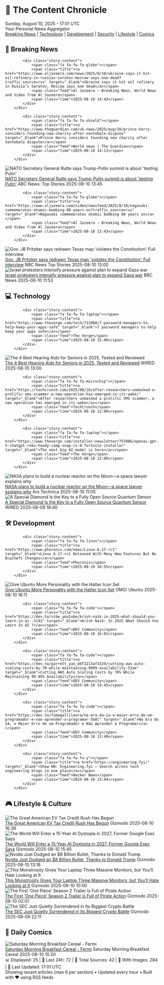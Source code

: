 <!-- Processing 54 RSS feeds at 2025-08-10 17:01:34 UTC -->
<!-- Processing: Saturday Morning Breakfast Cereal -->
<!-- Processing: Penny Arcade -->
<!-- Processing: Poorly Drawn Lines -->
<!-- Processing: Garfield -->
<!-- Processing: Dilbert -->
<!-- Processing: Questionable Content -->
<!-- Processing: Girl Genius -->
<!-- Processing: Dinosaur Comics -->
<!-- Processing: Reuters Top News -->
<!-- Processing: Associated Press Breaking -->
<!-- Processing: NBC News Breaking -->
<!-- Processing: Guardian World News -->
<!-- Processing: Sky News World -->
<!-- Processing: TechCrunch -->
<!-- Processing: The Verge -->
<!-- Processing: Ars Technica -->
<!-- Processing: WIRED -->
<!-- Processing: Lobsters Python -->
<!-- Processing: Phoronix Linux News -->
<!-- Processing: OMG! Ubuntu -->
<!-- Processing: Linux.com -->
<!-- Processing: Red Hat Blog -->
<!-- Processing: Ubuntu Blog -->
<!-- Processing: GitHub Blog -->
<!-- Processing: GitLab Blog -->
<!-- Processing: The Pragmatic Engineer -->
<!-- Processing: Lifehacker -->
<!-- Processing: Gizmodo -->
<!-- Processing: Schneier on Security -->
<!-- Generated 5 new posts out of 29 feeds processed -->
<div class="newspaper-header">
    <h1 class="newspaper-title">📰 The Content Chronicle</h1>
    <div class="newspaper-date">Sunday, August 10, 2025 - 17:01 UTC</div>
    <div class="newspaper-subtitle">Your Personal News Aggregator</div>
</div>

<div class="newspaper-nav">
    <a href="#breaking">Breaking News</a> |
    <a href="#tech">Technology</a> |
    <a href="#dev">Development</a> |
    <a href="#security">Security</a> |
    <a href="#lifestyle">Lifestyle</a> |
    <a href="#webcomics">Comics</a>
</div>

<div class="news-section breaking-news" id="breaking">
<h2 class="section-header">🚨 Breaking News</h2>
<div class="stories-container">
<div class="story">
            
            <div class="story-content">
                <span class="fa fa-fw fa-globe"></span>
                <span class="title"><a href="https://www.aljazeera.com/news/2025/8/10/ukraine-says-it-hit-oil-refinery-in-russias-saratov-moscow-says-one-dead?traffic_source=rss" target="_blank">Ukraine says it hit oil refinery in Russia’s Saratov, Moscow says one dead</a></span>
                <span class="feed">Al Jazeera – Breaking News, World News and Video from Al Jazeera</span>
                <span class="time">2025-08-10 14:43</span>
            </div>
        </div>
<div class="story">
            
            <div class="story-content">
                <span class="fa fa-fw fa-shield"></span>
                <span class="title"><a href="https://www.theguardian.com/uk-news/2025/aug/10/prince-harry-considers-founding-new-charity-after-sentebale-dispute" target="_blank">Prince Harry considers founding new charity after Sentebale dispute</a></span>
                <span class="feed">World news | The Guardian</span>
                <span class="time">2025-08-10 14:13</span>
            </div>
        </div>
<div class="story">
            <img src="https://s.abcnews.com/images/Politics/TW-MARK-RUTTE-20250810-ABC-JH_1754831290193_hpMain_4x3t_384.jpeg" alt="NATO Secretary General Rutte says Trump-Putin summit is about &#x27;testing Putin&#x27;" class="story-image" loading="lazy" onerror="this.style.display='none'">
            <div class="story-content">
                <span class="fa fa-fw fa-tv"></span>
                <span class="title"><a href="https://abcnews.go.com/Politics/nato-secretary-general-rutte-trump-putin-summit-testing/story?id=124520882" target="_blank">NATO Secretary General Rutte says Trump-Putin summit is about &#x27;testing Putin&#x27;</a></span>
                <span class="feed">ABC News: Top Stories</span>
                <span class="time">2025-08-10 13:45</span>
            </div>
        </div>
<div class="story">
            
            <div class="story-content">
                <span class="fa fa-fw fa-globe"></span>
                <span class="title"><a href="https://www.aljazeera.com/video/newsfeed/2025/8/10/nagasaki-commemorates-atomic-bombing-80-years-on?traffic_source=rss" target="_blank">Nagasaki commemorates atomic bombing 80 years on</a></span>
                <span class="feed">Al Jazeera – Breaking News, World News and Video from Al Jazeera</span>
                <span class="time">2025-08-10 13:43</span>
            </div>
        </div>
<div class="story">
            <img src="https://media-cldnry.s-nbcnews.com/image/upload/t_fit_1500w/mpx/2704722219/2025_08/1754830801530_mtp_full_pritzker_250810_1920x1080-ufezlk.jpg" alt="Gov. JB Pritzker says redrawn Texas map ‘violates the Constitution’: Full interview" class="story-image" loading="lazy" onerror="this.style.display='none'">
            <div class="story-content">
                <span class="fa fa-fw fa-broadcast-tower"></span>
                <span class="title"><a href="https://www.nbcnews.com/meet-the-press/video/gov-jb-pritzker-says-redrawn-texas-map-violates-the-constitution-full-interview-244667461998" target="_blank">Gov. JB Pritzker says redrawn Texas map ‘violates the Constitution’: Full interview</a></span>
                <span class="feed">NBC News Top Stories</span>
                <span class="time">2025-08-10 13:00</span>
            </div>
        </div>
<div class="story">
            <img src="https://ichef.bbci.co.uk/ace/standard/240/cpsprodpb/e71b/live/ff769250-75d5-11f0-a975-cb151ca452f4.jpg" alt="Israel protesters intensify pressure against plan to expand Gaza war" class="story-image" loading="lazy" onerror="this.style.display='none'">
            <div class="story-content">
                <span class="fa fa-fw fa-earth-americas"></span>
                <span class="title"><a href="https://www.bbc.com/news/articles/c4ged13jjglo?at_medium=RSS&at_campaign=rss" target="_blank">Israel protesters intensify pressure against plan to expand Gaza war</a></span>
                <span class="feed">BBC News</span>
                <span class="time">2025-08-10 11:53</span>
            </div>
        </div>
</div>
</div>
<div class="news-section tech-news" id="tech">
<h2 class="section-header">💻 Technology</h2>
<div class="stories-container">
<div class="story">
            
            <div class="story-content">
                <span class="fa fa-fw fa-laptop"></span>
                <span class="title"><a href="https://www.theverge.com/tech/712968/7-password-managers-to-help-keep-your-apps-safe" target="_blank">7 password managers to help keep your apps safe</a></span>
                <span class="feed">The Verge</span>
                <span class="time">2025-08-10 15:00</span>
            </div>
        </div>
<div class="story">
            <img src="https://media.wired.com/photos/6897f641b74b028bc80928c8/master/pass/The%20Best%20Hearing%20Aids%20for%20Seniors.png" alt="The 4 Best Hearing Aids for Seniors in 2025, Tested and Reviewed" class="story-image" loading="lazy" onerror="this.style.display='none'">
            <div class="story-content">
                <span class="fa fa-fw fa-bolt"></span>
                <span class="title"><a href="https://www.wired.com/gallery/best-hearing-aids-for-seniors/" target="_blank">The 4 Best Hearing Aids for Seniors in 2025, Tested and Reviewed</a></span>
                <span class="feed">WIRED</span>
                <span class="time">2025-08-10 13:00</span>
            </div>
        </div>
<div class="story">
            
            <div class="story-content">
                <span class="fa fa-fw fa-microchip"></span>
                <span class="title"><a href="https://techcrunch.com/2025/08/10/after-researchers-unmasked-a-prolific-sms-scammer-a-new-operation-has-emerged-in-its-wake/" target="_blank">After researchers unmasked a prolific SMS scammer, a new operation has emerged in its wake</a></span>
                <span class="feed">TechCrunch</span>
                <span class="time">2025-08-10 12:00</span>
            </div>
        </div>
<div class="story">
            
            <div class="story-content">
                <span class="fa fa-fw fa-laptop"></span>
                <span class="title"><a href="https://www.theverge.com/installer-newsletter/757086/openai-gpt-5-chatgpt-roku-howdy-camp-snap-cs-8-fortnite-installer" target="_blank">The next big AI model is here</a></span>
                <span class="feed">The Verge</span>
                <span class="time">2025-08-10 12:00</span>
            </div>
        </div>
<div class="story">
            <img src="https://cdn.arstechnica.net/wp-content/uploads/2016/05/mmoonfarside-500x500.jpg" alt="NASA plans to build a nuclear reactor on the Moon—a space lawyer explains why" class="story-image" loading="lazy" onerror="this.style.display='none'">
            <div class="story-content">
                <span class="fa fa-fw fa-cog"></span>
                <span class="title"><a href="https://arstechnica.com/space/2025/08/nasa-plans-to-build-a-nuclear-reactor-on-the-moon-a-space-lawyer-explains-why/" target="_blank">NASA plans to build a nuclear reactor on the Moon—a space lawyer explains why</a></span>
                <span class="feed">Ars Technica</span>
                <span class="time">2025-08-10 11:05</span>
            </div>
        </div>
<div class="story">
            <img src="https://media.wired.com/photos/6897948fbe3f878769d0cc2a/master/pass/signal-2025-08-06-073437.jpg" alt="A Special Diamond Is the Key to a Fully Open Source Quantum Sensor" class="story-image" loading="lazy" onerror="this.style.display='none'">
            <div class="story-content">
                <span class="fa fa-fw fa-bolt"></span>
                <span class="title"><a href="https://www.wired.com/story/fully-open-source-quantum-sensor-uncut-gem/" target="_blank">A Special Diamond Is the Key to a Fully Open Source Quantum Sensor</a></span>
                <span class="feed">WIRED</span>
                <span class="time">2025-08-09 18:40</span>
            </div>
        </div>
</div>
</div>
<div class="news-section dev-news" id="dev">
<h2 class="section-header">🛠️ Development</h2>
<div class="stories-container">
<div class="story">
            
            <div class="story-content">
                <span class="fa fa-fw fa-linux"></span>
                <span class="title"><a href="https://www.phoronix.com/news/Linux-6.17-rc1" target="_blank">Linux 6.17-rc1 Released With Many New Features But No Bcachefs Changes</a></span>
                <span class="feed">Phoronix</span>
                <span class="time">2025-08-10 16:55</span>
            </div>
        </div>
<div class="story">
            <img src="https://i0.wp.com/www.omgubuntu.co.uk/wp-content/uploads/2025/08/Hatter-overview.jpg?resize=406%2C232&amp;ssl=1" alt="Give Ubuntu More Personality with the Hatter Icon Set" class="story-image" loading="lazy" onerror="this.style.display='none'">
            <div class="story-content">
                <span class="fa fa-fw fa-ubuntu"></span>
                <span class="title"><a href="https://www.omgubuntu.co.uk/2025/08/try-hatter-icon-theme-for-linux" target="_blank">Give Ubuntu More Personality with the Hatter Icon Set</a></span>
                <span class="feed">OMG! Ubuntu</span>
                <span class="time">2025-08-10 16:11</span>
            </div>
        </div>
<div class="story">
            
            <div class="story-content">
                <span class="fa fa-fw fa-code"></span>
                <span class="title"><a href="https://dev.to/vibe_youtube/krish-naik-in-2025-what-should-you-learn-in-ai--3i91" target="_blank">Krish Naik: In 2025 What Should You Learn In AI ?</a></span>
                <span class="feed">DEV Community</span>
                <span class="time">2025-08-10 16:01</span>
            </div>
        </div>
<div class="story">
            
            <div class="story-content">
                <span class="fa fa-fw fa-code"></span>
                <span class="title"><a href="https://dev.to/garrett_yan_d4f2213af3329/cutting-aws-auto-scaling-costs-by-70-while-maintaining-9999-availability-53ae" target="_blank">Cutting AWS Auto Scaling Costs by 70% While Maintaining 99.99% Availability</a></span>
                <span class="feed">DEV Community</span>
                <span class="time">2025-08-10 14:45</span>
            </div>
        </div>
<div class="story">
            
            <div class="story-content">
                <span class="fa fa-fw fa-code"></span>
                <span class="title"><a href="https://dev.to/fumagallilaura/na-era-da-ia-o-maior-erro-de-um-programador-e-nao-aprender-a-programar-5b8l" target="_blank">Na Era da IA, o Maior Erro de um Programador é Não Aprender a Programar</a></span>
                <span class="feed">DEV Community</span>
                <span class="time">2025-08-10 13:49</span>
            </div>
        </div>
<div class="story">
            
            <div class="story-content">
                <span class="fa fa-fw fa-y"></span>
                <span class="title"><a href="https://engineering.fyi/" target="_blank">Show HN: Engineering.fyi – Search across tech engineering blogs in one place</a></span>
                <span class="feed">Hacker News</span>
                <span class="time">2025-08-10 13:44</span>
            </div>
        </div>
</div>
</div>
<div class="news-section lifestyle-news" id="lifestyle">
<h2 class="section-header">🎮 Lifestyle & Culture</h2>
<div class="stories-container">
<div class="story">
            <img src="https://gizmodo.com/app/uploads/2025/01/GettyImages-1531040160.jpg" alt="The Great American EV Tax Credit Rush Has Begun" class="story-image" loading="lazy" onerror="this.style.display='none'">
            <div class="story-content">
                <span class="fa fa-fw fa-computer"></span>
                <span class="title"><a href="https://gizmodo.com/the-great-american-ev-tax-credit-rush-has-begun-2000641202" target="_blank">The Great American EV Tax Credit Rush Has Begun</a></span>
                <span class="feed">Gizmodo</span>
                <span class="time">2025-08-10 16:39</span>
            </div>
        </div>
<div class="story">
            <img src="https://gizmodo.com/app/uploads/2025/04/GettyImages-2211560521.jpg" alt="The World Will Enter a 15-Year AI Dystopia in 2027, Former Google Exec Says" class="story-image" loading="lazy" onerror="this.style.display='none'">
            <div class="story-content">
                <span class="fa fa-fw fa-computer"></span>
                <span class="title"><a href="https://gizmodo.com/the-world-will-enter-a-15-year-ai-dystopia-in-2027-former-google-exec-says-2000641195" target="_blank">The World Will Enter a 15-Year AI Dystopia in 2027, Former Google Exec Says</a></span>
                <span class="feed">Gizmodo</span>
                <span class="time">2025-08-10 15:45</span>
            </div>
        </div>
<div class="story">
            <img src="https://gizmodo.com/app/uploads/2025/01/Nvidia-CEO-Jensen-Huang-RTX-50-Series-GPU-1.jpg" alt="Nvidia Just Dodged an $8 Billion Bullet, Thanks to Donald Trump" class="story-image" loading="lazy" onerror="this.style.display='none'">
            <div class="story-content">
                <span class="fa fa-fw fa-computer"></span>
                <span class="title"><a href="https://gizmodo.com/nvidia-just-dodged-an-8-billion-bullet-thanks-to-donald-trump-2000641188" target="_blank">Nvidia Just Dodged an $8 Billion Bullet, Thanks to Donald Trump</a></span>
                <span class="feed">Gizmodo</span>
                <span class="time">2025-08-10 13:18</span>
            </div>
        </div>
<div class="story">
            <img src="https://gizmodo.com/app/uploads/2025/08/aura-triple-display-5.jpg" alt="This Monstrosity Gives Your Laptop Three Massive Monitors, but You’ll Hate Looking at It" class="story-image" loading="lazy" onerror="this.style.display='none'">
            <div class="story-content">
                <span class="fa fa-fw fa-computer"></span>
                <span class="title"><a href="https://gizmodo.com/this-monstrosity-gives-your-laptop-three-massive-monitors-but-youll-hate-looking-at-it-2000626044" target="_blank">This Monstrosity Gives Your Laptop Three Massive Monitors, but You’ll Hate Looking at It</a></span>
                <span class="feed">Gizmodo</span>
                <span class="time">2025-08-10 10:00</span>
            </div>
        </div>
<div class="story">
            <img src="https://gizmodo.com/app/uploads/2025/08/one-piece-luffys2.jpg" alt="The First ‘One Piece’ Season 2 Trailer is Full of Pirate Action" class="story-image" loading="lazy" onerror="this.style.display='none'">
            <div class="story-content">
                <span class="fa fa-fw fa-computer"></span>
                <span class="title"><a href="https://gizmodo.com/the-first-one-piece-season-2-trailer-is-full-of-pirate-action-2000641160" target="_blank">The First ‘One Piece’ Season 2 Trailer is Full of Pirate Action</a></span>
                <span class="feed">Gizmodo</span>
                <span class="time">2025-08-10 02:01</span>
            </div>
        </div>
<div class="story">
            <img src="https://gizmodo.com/app/uploads/2025/07/bitcoin-photo.jpg" alt="The SEC Just Quietly Surrendered in Its Biggest Crypto Battle" class="story-image" loading="lazy" onerror="this.style.display='none'">
            <div class="story-content">
                <span class="fa fa-fw fa-computer"></span>
                <span class="title"><a href="https://gizmodo.com/the-sec-just-quietly-surrendered-in-its-biggest-crypto-battle-2000641156" target="_blank">The SEC Just Quietly Surrendered in Its Biggest Crypto Battle</a></span>
                <span class="feed">Gizmodo</span>
                <span class="time">2025-08-09 22:11</span>
            </div>
        </div>
</div>
</div>
<div class="news-section webcomics-section" id="webcomics">
<h2 class="section-header">🎨 Daily Comics</h2>
<div class="stories-container">
<div class="story">
            <img src="https://www.smbc-comics.com/comics/1754597272-20250810.png" alt="Saturday Morning Breakfast Cereal - Fermi" class="story-image" loading="lazy" onerror="this.style.display='none'">
            <div class="story-content">
                <span class="fa fa-fw fa-smile"></span>
                <span class="title"><a href="https://www.smbc-comics.com/comic/fermi" target="_blank">Saturday Morning Breakfast Cereal - Fermi</a></span>
                <span class="feed">Saturday Morning Breakfast Cereal</span>
                <span class="time">2025-08-10 15:20</span>
            </div>
        </div>
</div>
</div>

<div class="newspaper-footer">
    <div class="stats">
        📊 Displayed: 25 | 📅 Last 24h: 72 | 📡 Total Sources: 42 | 📸 With Images: 284 |
        🔄 Last Updated: 17:01 UTC
    </div>
    <div class="footer-note">
        Showing recent articles (max 6 per section) • Updated every hour • Built with ❤️ using RSS feeds
    </div>
</div>
